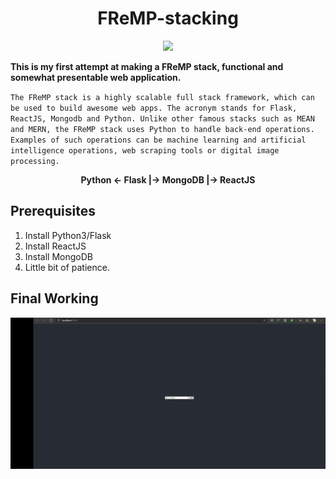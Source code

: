 <h1 align="center">FReMP-stacking</h1>
<p align="center">
    <a href="https://hits.seeyoufarm.com"><img src="https://hits.seeyoufarm.com/api/count/incr/badge.svg?url=https%3A%2F%2Fgithub.com%2Fswapnanildutta%2FFReMP-stacking&count_bg=%2379C83D&title_bg=%23555555&icon=&icon_color=%23E7E7E7&title=hits&edge_flat=true"/></a>
</p>

**This is my first attempt at making a FReMP stack, functional and somewhat presentable web application.**

`The FReMP stack is a highly scalable full stack framework, which can be used to build awesome web apps. The acronym stands for Flask, ReactJS, Mongodb and Python. Unlike other famous stacks such as MEAN and MERN, the FReMP stack uses Python to handle back-end operations. Examples of such operations can be machine learning and artificial intelligence operations, web scraping tools or digital image processing.`

<p align="center">
    <strong>Python <- Flask |-> MongoDB |-> ReactJS</strong>
</p>

## Prerequisites

1. Install Python3/Flask
1. Install ReactJS
1. Install MongoDB
1. Little bit of patience.

## Final Working

<p align="center">
    <img width='800' src="assets\FReMP1.gif">
</p>
